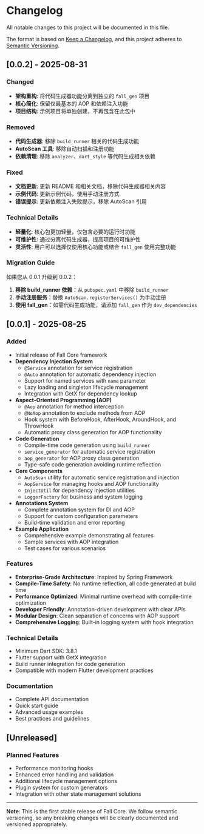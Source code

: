 # Changelog

All notable changes to this project will be documented in this file.

The format is based on [Keep a Changelog](https://keepachangelog.com/en/1.0.0/),
and this project adheres to [Semantic Versioning](https://semver.org/spec/v2.0.0.html).

## [0.0.2] - 2025-08-31

### Changed
- **架构重构**: 将代码生成器功能分离到独立的 `fall_gen` 项目
- **核心简化**: 保留仅最基本的 AOP 和依赖注入功能
- **项目结构**: 示例项目将单独创建，不再包含在此包中

### Removed
- **代码生成器**: 移除 `build_runner` 相关的代码生成功能
- **AutoScan 工具**: 移除自动扫描和注册功能
- **依赖清理**: 移除 `analyzer`、`dart_style` 等代码生成相关依赖

### Fixed
- **文档更新**: 更新 README 和相关文档，移除代码生成器相关内容
- **示例代码**: 更新示例代码，使用手动注册方式
- **错误提示**: 更新依赖注入失败提示，移除 AutoScan 引用

### Technical Details
- **轻量化**: 核心包更加轻量，仅包含必要的运行时功能
- **可维护性**: 通过分离代码生成器，提高项目的可维护性
- **灵活性**: 用户可以选择仅使用核心功能或结合 `fall_gen` 使用完整功能

### Migration Guide
如果您从 0.0.1 升级到 0.0.2：

1. **移除 build_runner 依赖**：从 `pubspec.yaml` 中移除 `build_runner`
2. **手动注册服务**：替换 `AutoScan.registerServices()` 为手动注册
3. **使用 fall_gen**：如需代码生成功能，请添加 `fall_gen` 作为 `dev_dependencies`

## [0.0.1] - 2025-08-25

### Added
- Initial release of Fall Core framework
- **Dependency Injection System**
  - `@Service` annotation for service registration
  - `@Auto` annotation for automatic dependency injection
  - Support for named services with `name` parameter
  - Lazy loading and singleton lifecycle management
  - Integration with GetX for dependency lookup
- **Aspect-Oriented Programming (AOP)**
  - `@Aop` annotation for method interception
  - `@NoAop` annotation to exclude methods from AOP
  - Hook system with BeforeHook, AfterHook, AroundHook, and ThrowHook
  - Automatic proxy class generation for AOP functionality
- **Code Generation**
  - Compile-time code generation using `build_runner`
  - `service_generator` for automatic service registration
  - `aop_generator` for AOP proxy class generation
  - Type-safe code generation avoiding runtime reflection
- **Core Components**
  - `AutoScan` utility for automatic service registration and injection
  - `AopService` for managing hooks and AOP functionality
  - `InjectUtil` for dependency injection utilities
  - `LoggerFactory` for business and system logging
- **Annotations System**
  - Complete annotation system for DI and AOP
  - Support for custom configuration parameters
  - Build-time validation and error reporting
- **Example Application**
  - Comprehensive example demonstrating all features
  - Sample services with AOP integration
  - Test cases for various scenarios

### Features
- **Enterprise-Grade Architecture**: Inspired by Spring Framework
- **Compile-Time Safety**: No runtime reflection, all code generated at build time
- **Performance Optimized**: Minimal runtime overhead with compile-time optimization
- **Developer Friendly**: Annotation-driven development with clear APIs
- **Modular Design**: Clean separation of concerns with AOP support
- **Comprehensive Logging**: Built-in logging system with hook integration

### Technical Details
- Minimum Dart SDK: 3.8.1
- Flutter support with GetX integration
- Build runner integration for code generation
- Compatible with modern Flutter development practices

### Documentation
- Complete API documentation
- Quick start guide
- Advanced usage examples
- Best practices and guidelines

## [Unreleased]

### Planned Features
- Performance monitoring hooks
- Enhanced error handling and validation
- Additional lifecycle management options
- Plugin system for custom generators
- Integration with other state management solutions

---

**Note**: This is the first stable release of Fall Core. We follow semantic versioning, so any breaking changes will be clearly documented and versioned appropriately.